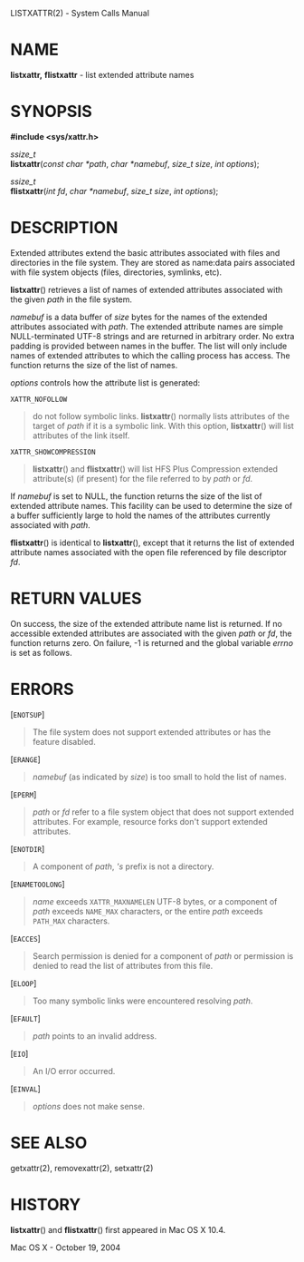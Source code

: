 LISTXATTR(2) - System Calls Manual

# NAME

**listxattr,**
**flistxattr** - list extended attribute names

# SYNOPSIS

**#include &lt;sys/xattr.h&gt;**

*ssize\_t*  
**listxattr**(*const char \*path*, *char \*namebuf*, *size\_t size*, *int options*);

*ssize\_t*  
**flistxattr**(*int fd*, *char \*namebuf*, *size\_t size*, *int options*);

# DESCRIPTION

Extended attributes extend the basic attributes associated with files and
directories in the file system.  They are stored as name:data pairs associated
with file system objects (files, directories, symlinks, etc).

**listxattr**()
retrieves a list of names of extended attributes associated with the given
*path*
in the file system.

*namebuf*
is a data buffer of
*size*
bytes for the names of the extended attributes associated with
*path*.
The extended attribute names are simple NULL-terminated UTF-8 strings and
are returned in arbitrary order.  No extra padding is provided between
names in the buffer.  The list will only include names of extended
attributes to which the calling process has access.  The function returns
the size of the list of names.

*options*
controls how the attribute list is generated:

`XATTR_NOFOLLOW`

> do not follow symbolic links.
> **listxattr**()
> normally lists attributes of the target of
> *path*
> if it is a symbolic link.  With this option,
> **listxattr**()
> will list attributes of the link itself.

`XATTR_SHOWCOMPRESSION`

> **listxattr**()
> and
> **flistxattr**()
> will list HFS Plus Compression extended attribute(s) (if present) for the file referred to by
> *path*
> or
> *fd*.

If
*namebuf*
is set to NULL,
the function returns the size of the list of extended attribute names.
This facility can be used to determine the size of a buffer sufficiently
large to hold the names of the attributes currently associated with
*path*.

**flistxattr**()
is identical to
**listxattr**(),
except that it returns the list of extended attribute names associated
with the open file referenced by file descriptor
*fd*.

# RETURN VALUES

On success, the size of the extended attribute name list is returned.  If
no accessible extended attributes are associated with the given
*path*
or
*fd*,
the function returns zero.  On failure, -1 is returned and the global
variable
*errno*
is set as follows.

# ERRORS

\[`ENOTSUP`]

> The file system does not support extended attributes or has the feature
> disabled.

\[`ERANGE`]

> *namebuf*
> (as indicated by
> *size*)
> is too small to hold the list of names.

\[`EPERM`]

> *path*
> or
> *fd*
> refer to a file system object that does not support extended attributes.
> For example, resource forks don't support extended attributes.

\[`ENOTDIR`]

> A component of
> *path*, *'s*
> prefix is not a directory.

\[`ENAMETOOLONG`]

> *name*
> exceeds
> `XATTR_MAXNAMELEN`
> UTF-8 bytes, or a component of
> *path*
> exceeds
> `NAME_MAX`
> characters, or the entire
> *path*
> exceeds
> `PATH_MAX`
> characters.

\[`EACCES`]

> Search permission is denied for a component of
> *path*
> or permission is denied to read the list of attributes from this file.

\[`ELOOP`]

> Too many symbolic links were encountered resolving
> *path*.

\[`EFAULT`]

> *path*
> points to an invalid address.

\[`EIO`]

> An I/O error occurred.

\[`EINVAL`]

> *options*
> does not make sense.

# SEE ALSO

getxattr(2),
removexattr(2),
setxattr(2)

# HISTORY

**listxattr**()
and
**flistxattr**()
first appeared in Mac OS X 10.4.

Mac OS X - October 19, 2004
